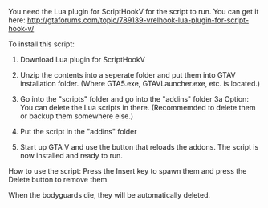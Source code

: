 You need the Lua plugin for ScriptHookV for the script to run. You can get it here: http://gtaforums.com/topic/789139-vrelhook-lua-plugin-for-script-hook-v/

To install this script:

1. Download Lua plugin for ScriptHookV

2. Unzip the contents into a seperate folder and put them into GTAV installation folder. (Where GTA5.exe, GTAVLauncher.exe, etc. is located.)

3. Go into the "scripts" folder and go into the "addins" folder 
3a Option: You can delete the Lua scripts in there. (Recommemded to delete them or backup them somewhere else.)

4. Put the script in the "addins" folder

5. Start up GTA V and use the button that reloads the addons. The script is now installed and ready to run.


How to use the script: Press the Insert key to spawn them and press the Delete button to remove them.


When the bodyguards die, they will be automatically deleted.